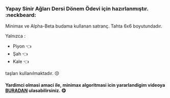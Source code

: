 ### Yapay Sinir Ağları Dersi Dönem Ödevi için hazırlanmıştır. :neckbeard:

Minimax ve Alpha-Beta budama kullanan satranç. Tahta 6x6 boyutundadır. 

Yalnızca :
- Piyon  :point_left:
- Şah  :point_left:
- Kale  :point_left:

taşları kullanılmaktadır. :unamused:
#### Yardimci olmasi amaci ile, minimax algoritmasi icin yararlandigim videoya [BURADAN](https://www.youtube.com/watch?v=l-hh51ncgDI) ulasabilirsiniz. :yum:
